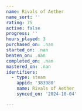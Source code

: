 ```yaml
---
name: Rivals of Aether
name_sort: ''
rating: 75
active: false
progress: ''
hours_played: 3
purchased_on: .nan
started_on: .nan
beaten_on: .nan
completed_on: .nan
mastered_on: .nan
identifiers:
  - type: steam
    appid: '383980'
    name: Rivals of Aether
    synced_on: '2024-10-04'

---
```


